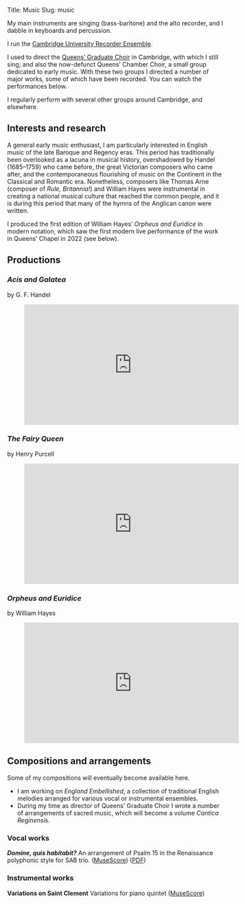 Title: Music
Slug: music

My main instruments are singing (bass-baritone) and the alto recorder,
and I dabble in keyboards and percussion.

I run the [Cambridge University Recorder
Ensemble](https://cure.soc.srcf.net/).

I used to direct the [Queens’ Graduate
Choir](https://www.facebook.com/QueensGradChoir) in Cambridge, with
which I still sing; and also the now-defunct Queens’ Chamber Choir, a
small group dedicated to early music. With these two groups I directed a
number of major works, some of which have been recorded. You can watch
the performances below.

I regularly perform with several other groups around Cambridge, and
elsewhere.

## Interests and research

A general early music enthusiast, I am particularly interested in
English music of the late Baroque and Regency eras. This period has
traditionally been overlooked as a lacuna in musical history,
overshadowed by Handel (1685–1759) who came before, the great Victorian
composers who came after, and the contemporaneous flourishing of music
on the Continent in the Classical and Romantic era.  Nonetheless,
composers like Thomas Arne (composer of _Rule, Britannia!_) and William
Hayes were instrumental in creating a national musical culture that
reached the common people, and it is during this period that many of the
hymns of the Anglican canon were written.

I produced the first edition of William Hayes’ *Orpheus and Euridice* in
modern notation, which saw the first modern live performance of the work
in Queens’ Chapel in 2022 (see below).

## Productions

### *Acis and Galatea*

by G. F. Handel

<figure class="wp-block-embed is-type-video is-provider-youtube
wp-block-embed-youtube wp-embed-aspect-16-9 wp-has-aspect-ratio"><div
class="wp-block-embed__wrapper">

<iframe title="Queens&#039; Chamber Choir: Acis and Galatea" width="500"
height="281"
src="https://www.youtube.com/embed/RCE619zsfw8?feature=oembed"
frameborder="0" allow="accelerometer; autoplay; clipboard-write;
encrypted-media; gyroscope; picture-in-picture; web-share"
referrerpolicy="strict-origin-when-cross-origin"
allowfullscreen></iframe>

</div></figure>

### *The Fairy Queen*

by Henry Purcell

<figure class="wp-block-embed is-type-video is-provider-youtube wp-block-embed-youtube wp-embed-aspect-16-9 wp-has-aspect-ratio"><div class="wp-block-embed__wrapper">

<iframe title="Queens&#039; Graduate Choir: The Fairy Queen" width="500" height="281" src="https://www.youtube.com/embed/AewuFJHo8xQ?feature=oembed" frameborder="0" allow="accelerometer; autoplay; clipboard-write; encrypted-media; gyroscope; picture-in-picture; web-share" referrerpolicy="strict-origin-when-cross-origin" allowfullscreen></iframe>

</div></figure>

### *Orpheus and Euridice*

by William Hayes

<figure class="wp-block-embed is-type-video is-provider-youtube wp-block-embed-youtube wp-embed-aspect-16-9 wp-has-aspect-ratio"><div class="wp-block-embed__wrapper">

<iframe title="Queens&#039; Graduate Choir: Orpheus and Euridice by William Hayes" width="500" height="281" src="https://www.youtube.com/embed/m0zhR2cyEoU?feature=oembed" frameborder="0" allow="accelerometer; autoplay; clipboard-write; encrypted-media; gyroscope; picture-in-picture; web-share" referrerpolicy="strict-origin-when-cross-origin" allowfullscreen></iframe>

</div></figure>

## Compositions and arrangements

Some of my compositions will eventually become available here.

* I am working on *England Embellished*, a collection of
  traditional English melodies arranged for various vocal or
  instrumental ensembles.
* During my time as director of Queens’ Graduate Choir I wrote a number
  of arrangements of sacred music, which will become a volume *Cantica
  Reginensis*.

### Vocal works

_**Domine, quis habitabit?**_ An arrangement of Psalm 15 in the Renaissance polyphonic style for SAB trio. ([MuseScore](https://musescore.com/user/26871315/scores/6559549)) ([PDF](https://jmft.dev/wp-content/uploads/2024/01/Domine_quis_habitabit_-_J._M._F._Tsang.pdf))

### Instrumental works

**Variations on Saint Clement** Variations for piano quintet ([MuseScore](https://musescore.com/user/26871315/scores/5543990))
